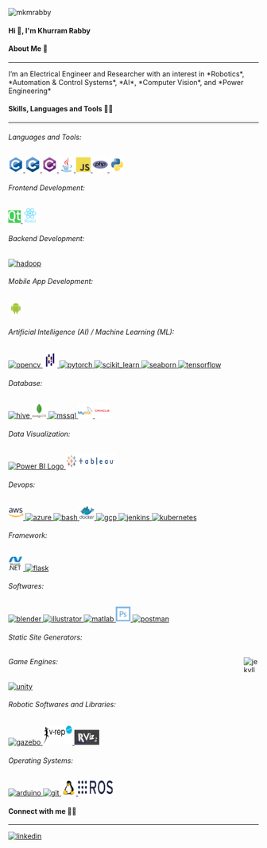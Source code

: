 <!-- <!DOCTYPE html>
<html>
<body> -->

<p align="left"> <img src="https://komarev.com/ghpvc/?username=mkmrabby&label=Profile%20views&color=0e75b6&style=flat" alt="mkmrabby" /> </p>
 
<h4 align="left">Hi 👋, I'm Khurram Rabby</h4>

<h4 align="left"> About Me 🚀</h4>
 <hr>
I’m an Electrical Engineer and Researcher with an interest in *Robotics*, *Automation & Control Systems*, *AI*, *Computer Vision*, and *Power Engineering*  

<h4 align="left">Skills, Languages and Tools 👨‍💻</h4>
<hr>
 
<h6 align="left">Languages and Tools:</h6>
<p align="left"> <a href="https://www.cprogramming.com/" target="_blank" rel="noreferrer"> <img src="https://raw.githubusercontent.com/devicons/devicon/master/icons/c/c-original.svg" alt="c" width="30" height="30"/> </a> <a href="https://www.w3schools.com/cpp/" target="_blank" rel="noreferrer"> <img src="https://raw.githubusercontent.com/devicons/devicon/master/icons/cplusplus/cplusplus-original.svg" alt="cplusplus" width="30" height="30"/> </a> <a href="https://www.w3schools.com/cs/" target="_blank" rel="noreferrer"> <img src="https://raw.githubusercontent.com/devicons/devicon/master/icons/csharp/csharp-original.svg" alt="csharp" width="30" height="30"/> </a> <a href="https://www.java.com" target="_blank" rel="noreferrer"> <img src="https://raw.githubusercontent.com/devicons/devicon/master/icons/java/java-original.svg" alt="java" width="30" height="30"/> </a> <a href="https://developer.mozilla.org/en-US/docs/Web/JavaScript" target="_blank" rel="noreferrer"> <img src="https://raw.githubusercontent.com/devicons/devicon/master/icons/javascript/javascript-original.svg" alt="javascript" width="30" height="30"/> </a> <a href="https://www.php.net" target="_blank" rel="noreferrer"> <img src="https://raw.githubusercontent.com/devicons/devicon/master/icons/php/php-original.svg" alt="php" width="30" height="30"/> </a> <a href="https://www.python.org" target="_blank" rel="noreferrer"> <img src="https://raw.githubusercontent.com/devicons/devicon/master/icons/python/python-original.svg" alt="python" width="30" height="30"/> </a> </p>

<h6 align="left">Frontend Development:</h6>
<p align="left"> <a href="https://www.qt.io/" target="_blank" rel="noreferrer"> <img src="https://github.com/mkmrabby/mkmrabby/blob/main/Qt.png" alt="qt" width="25" height="25"/> </a> <a href="https://reactjs.org/" target="_blank" rel="noreferrer"> <img src="https://raw.githubusercontent.com/devicons/devicon/master/icons/react/react-original-wordmark.svg" alt="react" width="30" height="30"/> </a> </p>

<h6 align="left">Backend Development:</h6>
<p align="left"> <a href="https://hadoop.apache.org/" target="_blank" rel="noreferrer"> <img src="https://www.vectorlogo.zone/logos/apache_hadoop/apache_hadoop-icon.svg" alt="hadoop" width="30" height="30"/> </a> </p>

<h6 align="left">Mobile App Development:</h6>
<p align="left"> <a href="https://developer.android.com" target="_blank" rel="noreferrer"> <img src="https://raw.githubusercontent.com/devicons/devicon/master/icons/android/android-original-wordmark.svg" alt="android" width="30" height="30"/> </a>

 <h6 align="left">Artificial Intelligence (AI) / Machine Learning (ML):</h6>
<p align="left"> <a href="https://opencv.org/" target="_blank" rel="noreferrer"> <img src="https://www.vectorlogo.zone/logos/opencv/opencv-icon.svg" alt="opencv" width="30" height="30"/> </a> <a href="https://pandas.pydata.org/" target="_blank" rel="noreferrer"> <img src="https://raw.githubusercontent.com/devicons/devicon/2ae2a900d2f041da66e950e4d48052658d850630/icons/pandas/pandas-original.svg" alt="pandas" width="30" height="30"/> </a> <a href="https://pytorch.org/" target="_blank" rel="noreferrer"> <img src="https://www.vectorlogo.zone/logos/pytorch/pytorch-icon.svg" alt="pytorch" width="30" height="30"/> </a> <a href="https://scikit-learn.org/" target="_blank" rel="noreferrer"> <img src="https://upload.wikimedia.org/wikipedia/commons/0/05/Scikit_learn_logo_small.svg" alt="scikit_learn" width="30" height="30"/> </a> <a href="https://seaborn.pydata.org/" target="_blank" rel="noreferrer"> <img src="https://seaborn.pydata.org/_images/logo-mark-lightbg.svg" alt="seaborn" width="30" height="30"/> </a> <a href="https://www.tensorflow.org" target="_blank" rel="noreferrer"> <img src="https://www.vectorlogo.zone/logos/tensorflow/tensorflow-icon.svg" alt="tensorflow" width="30" height="30"/> </a> </p>
  
 <h6 align="left">Database:</h6>
 <p align="left"> <a href="https://hive.apache.org/" target="_blank" rel="noreferrer"> <img src="https://www.vectorlogo.zone/logos/apache_hive/apache_hive-icon.svg" alt="hive" width="30" height="30"/> </a> <a href="https://www.mongodb.com/" target="_blank" rel="noreferrer"> <img src="https://raw.githubusercontent.com/devicons/devicon/master/icons/mongodb/mongodb-original-wordmark.svg" alt="mongodb" width="30" height="30"/> </a> <a href="https://www.microsoft.com/en-us/sql-server" target="_blank" rel="noreferrer"> <img src="https://www.svgrepo.com/show/303229/microsoft-sql-server-logo.svg" alt="mssql" width="30" height="30"/> </a> <a href="https://www.mysql.com/" target="_blank" rel="noreferrer"> <img src="https://raw.githubusercontent.com/devicons/devicon/master/icons/mysql/mysql-original-wordmark.svg" alt="mysql" width="30" height="30"/> </a> <a href="https://www.oracle.com/" target="_blank" rel="noreferrer"> <img src="https://raw.githubusercontent.com/devicons/devicon/master/icons/oracle/oracle-original.svg" alt="oracle" width="30" height="30"/> </a> </p>
  
 <h6 align="left">Data Visualization:</h6>
 <p align="left"> <a href="https://powerbi.microsoft.com" target="_blank" rel="noreferrer"> <img src="https://powerapps.microsoft.com/images/application-logos/svg/powerbi.svg" alt="Power BI Logo" width="30" height="30"/> </a> 
 <a href="https://www.tableau.com/" target="_blank" rel="noreferrer"> <img src="https://github.com/mkmrabby/mkmrabby/blob/main/tableau.png" alt="tableau" width="100" height="30"/> </a> 
 
 </p> 
  
  
 <h6 align="left">Devops:</h6> 
 <p align="left"> <a href="https://aws.amazon.com" target="_blank" rel="noreferrer"> <img src="https://raw.githubusercontent.com/devicons/devicon/master/icons/amazonwebservices/amazonwebservices-original-wordmark.svg" alt="aws" width="30" height="30"/> </a> <a href="https://azure.microsoft.com/en-in/" target="_blank" rel="noreferrer"> <img src="https://www.vectorlogo.zone/logos/microsoft_azure/microsoft_azure-icon.svg" alt="azure" width="30" height="30"/> </a> <a href="https://www.gnu.org/software/bash/" target="_blank" rel="noreferrer"> <img src="https://www.vectorlogo.zone/logos/gnu_bash/gnu_bash-icon.svg" alt="bash" width="30" height="30"/> </a> <a href="https://www.docker.com/" target="_blank" rel="noreferrer"> <img src="https://raw.githubusercontent.com/devicons/devicon/master/icons/docker/docker-original-wordmark.svg" alt="docker" width="30" height="30"/> </a> <a href="https://cloud.google.com" target="_blank" rel="noreferrer"> <img src="https://www.vectorlogo.zone/logos/google_cloud/google_cloud-icon.svg" alt="gcp" width="30" height="30"/> </a> <a href="https://www.jenkins.io" target="_blank" rel="noreferrer"> <img src="https://www.vectorlogo.zone/logos/jenkins/jenkins-icon.svg" alt="jenkins" width="30" height="30"/> </a> <a href="https://kubernetes.io" target="_blank" rel="noreferrer"> <img src="https://www.vectorlogo.zone/logos/kubernetes/kubernetes-icon.svg" alt="kubernetes" width="30" height="30"/> </a> </p>
 
 <h6 align="left">Framework:</h6> 
 <p align="left"> <a href="https://dotnet.microsoft.com/" target="_blank" rel="noreferrer"> <img src="https://raw.githubusercontent.com/devicons/devicon/master/icons/dot-net/dot-net-original-wordmark.svg" alt="dotnet" width="30" height="30"/> </a> <a href="https://flask.palletsprojects.com/" target="_blank" rel="noreferrer"> <img src="https://www.vectorlogo.zone/logos/pocoo_flask/pocoo_flask-icon.svg" alt="flask" width="30" height="30"/> </a> </p>
  
  
 <h6 align="left">Softwares:</h6> 
 <p align="left"> <a href="https://www.blender.org/" target="_blank" rel="noreferrer"> <img src="https://download.blender.org/branding/community/blender_community_badge_white.svg" alt="blender" width="30" height="30"/> </a> <a href="https://www.adobe.com/in/products/illustrator.html" target="_blank" rel="noreferrer"> <img src="https://www.vectorlogo.zone/logos/adobe_illustrator/adobe_illustrator-icon.svg" alt="illustrator" width="30" height="30"/> </a> <a href="https://www.mathworks.com/" target="_blank" rel="noreferrer"> <img src="https://upload.wikimedia.org/wikipedia/commons/2/21/Matlab_Logo.png" alt="matlab" width="30" height="30"/> </a> <a href="https://www.photoshop.com/en" target="_blank" rel="noreferrer"> <img src="https://raw.githubusercontent.com/devicons/devicon/master/icons/photoshop/photoshop-line.svg" alt="photoshop" width="30" height="30"/> </a> <a href="https://postman.com" target="_blank" rel="noreferrer"> <img src="https://www.vectorlogo.zone/logos/getpostman/getpostman-icon.svg" alt="postman" width="30" height="30"/> </a> </p>
  
  <h6 align="left">Static Site Generators:</h6> 
  <p align="left"> <a href="https://jekyllrb.com/" target="_blank" rel="noreferrer"> <img src="https://www.vectorlogo.zone/logos/jekyllrb/jekyllrb-icon.svg" alt="jekyll" width="30" height="30" style="float:right"/> </a> </p>
  
  <h6 align="left">Game Engines:</h6> 
  <p align="left"> <a href="https://unity.com/" target="_blank" rel="noreferrer"> <img src="https://www.vectorlogo.zone/logos/unity3d/unity3d-icon.svg" alt="unity" width="30" height="30"/> </a> </p>  
 
 <h6 align="left">Robotic Softwares and Libraries:</h6>
 <p align="left"> <a href="https://gazebosim.org/home" target="_blank" rel="noreferrer"> <img src="https://user-images.githubusercontent.com/10261903/174557418-1a83fbb7-e12b-4edb-b99f-5aaf8eed5cae.png" alt="gazebo" width="90" height="60"/> </a> <a href="https://www.coppeliarobotics.com/" target="_blank" rel="noreferrer"> <img src="https://github.com/mkmrabby/mkmrabby/blob/main/V-rep-logo.png" alt="V-Rep" width="60" height="40"/> </a> <a href="http://wiki.ros.org/rviz" target="_blank" rel="noreferrer"> <img src="https://github.com/mkmrabby/mkmrabby/blob/main/rviz.png" alt="R-Viz" width="50" height="30"/> </a> </p>
  
  <h6 align="left">Operating Systems:</h6> 
  <p align="left"> <a href="https://www.arduino.cc/" target="_blank" rel="noreferrer"> <img src="https://cdn.worldvectorlogo.com/logos/arduino-1.svg" alt="arduino" width="30" height="30"/> </a> 
  <a href="https://git-scm.com/" target="_blank" rel="noreferrer"> <img src="https://www.vectorlogo.zone/logos/git-scm/git-scm-icon.svg" alt="git" width="30" height="30"/> </a> <a href="https://www.linux.org/" target="_blank" rel="noreferrer"> <img src="https://raw.githubusercontent.com/devicons/devicon/master/icons/linux/linux-original.svg" alt="linux" width="30" height="30"/> </a> 
  <a href="https://www.ros.org/" target="_blank" rel="noreferrer"> <img src="https://github.com/mkmrabby/mkmrabby/blob/main/ROS.png" alt="ROS" width="70" height="30"/> </a> 
 </p>
  
<h4 align="left">Connect with me 👨‍💻</h4>
 <hr>
 <p align="left"> <a href="https://www.linkedin.com/in/md-khurram-monir-rabby-473053109" target="_blank" rel="noreferrer"> <img src="https://camo.githubusercontent.com/a80d00f23720d0bc9f55481cfcd77ab79e141606829cf16ec43f8cacc7741e46/68747470733a2f2f696d672e736869656c64732e696f2f62616467652f4c696e6b6564496e2d3030373742353f7374796c653d666f722d7468652d6261646765266c6f676f3d6c696e6b6564696e266c6f676f436f6c6f723d7768697465" alt="linkedin" width="120" height="30"/> </a> </p> 

<!-- <p><img align="left" src="https://github-readme-stats.vercel.app/api/top-langs?username=mkmrabby&show_icons=true&locale=en&layout=compact" alt="mkmrabby" /></p>

<p>&nbsp;<img align="center" src="https://github-readme-stats.vercel.app/api?username=mkmrabby&show_icons=true&locale=en" alt="mkmrabby" /></p>

<p><img align="center" src="https://github-readme-streak-stats.herokuapp.com/?user=mkmrabby&" alt="mkmrabby" /></p> -->


<!-- <h4 align="left">Thankful to the following reference for buildup this webpage 👇 </h4>
1. [Create an Amazing GitHub Profile Bangla](https://www.youtube.com/watch?v=5MJq-1lprlU&list=WL&index=398&t=8s)
2. [GitHub Profile README Generator](https://rahuldkjain.github.io/gh-profile-readme-generator/)
3. [Generate GitHub Profile Readme](https://arturssmirnovs.github.io/github-profile-readme-generator/) -->

<!-- </body>
</html> -->
